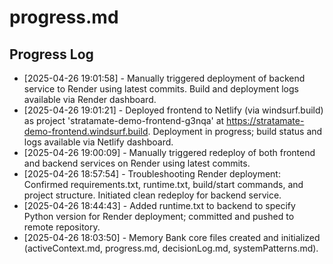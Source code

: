 # progress.md

## Progress Log

- [2025-04-26 19:01:58] - Manually triggered deployment of backend service to Render using latest commits. Build and deployment logs available via Render dashboard.
- [2025-04-26 19:01:21] - Deployed frontend to Netlify (via windsurf.build) as project 'stratamate-demo-frontend-g3nqa' at https://stratamate-demo-frontend.windsurf.build. Deployment in progress; build status and logs available via Netlify dashboard.
- [2025-04-26 19:00:09] - Manually triggered redeploy of both frontend and backend services on Render using latest commits.
- [2025-04-26 18:57:54] - Troubleshooting Render deployment: Confirmed requirements.txt, runtime.txt, build/start commands, and project structure. Initiated clean redeploy for backend service.
- [2025-04-26 18:44:43] - Added runtime.txt to backend to specify Python version for Render deployment; committed and pushed to remote repository.
- [2025-04-26 18:03:50] - Memory Bank core files created and initialized (activeContext.md, progress.md, decisionLog.md, systemPatterns.md).
